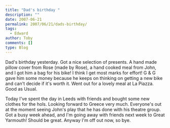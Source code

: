 ```yaml
---
title: "Dad's birthday "
description: ""
date: 2007-06-21
permalink: 2007/06/21/dads-birthday/
tags:
  - Edward
author: Toby
comments: []
type: Blog
---
```


Dad\'s birthday yesterday. Got a nice selection of presents. A hand made
pillow cover from Rose (made by Rose), a hand cooked meal from John, and
I got him a bag for his bike! I think I get most marks for effort! G
&#038; G gave him some money because he keeps on thinking on getting a
new bike and can\'t decide if it\'s worth it. Went out for a lovely meal
at La Piazza. Good as Usual.

Today I\'ve spent the day in Leeds with friends and bought some new
clothes for the hols. Looking forward to Greece very much. Everyone\'s
out at the moment seeing John\'s play that he has done with his theatre
group. Got a busy week ahead, and I\'m going away with friends next week
to Great Yarmouth! Should be great. Anyway I\'m off out now, so bye.

